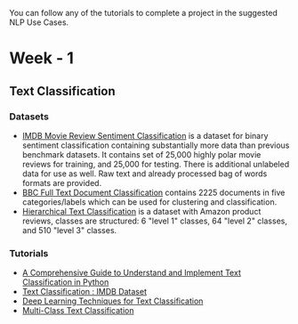 You can follow any of the tutorials to complete a project in the suggested NLP Use Cases.

# Week - 1
## Text Classification

### Datasets
- [IMDB Movie Review Sentiment Classification](http://ai.stanford.edu/~amaas/data/sentiment/) is a dataset for binary sentiment classification containing       substantially more data than previous benchmark datasets. It contains set of 25,000 highly polar movie reviews for training, and 25,000 for testing. There is additional unlabeled data for use as well. Raw text and already processed bag of words formats are provided. 
- [BBC Full Text Document Classification](https://www.kaggle.com/shivamkushwaha/bbc-full-text-document-classification) contains 2225 documents in five categories/labels which can be used for clustering and classification.
- [Hierarchical Text Classification](https://www.kaggle.com/kashnitsky/hierarchical-text-classification) is a dataset with Amazon product reviews, classes are structured: 6 "level 1" classes, 64 "level 2" classes, and 510 "level 3" classes.

### Tutorials
- [A Comprehensive Guide to Understand and Implement Text Classification in Python](https://www.analyticsvidhya.com/blog/2018/04/a-comprehensive-guide-to-understand-and-implement-text-classification-in-python/)
- [Text Classification : IMDB Dataset](https://medium.com/data-from-the-trenches/text-classification-the-first-step-toward-nlp-mastery-f5f95d525d73)
- [Deep Learning Techniques for Text Classification](https://medium.com/datadriveninvestor/deep-learning-techniques-for-text-classification-9392ca9492c7)
- [Multi-Class Text Classification](https://towardsdatascience.com/multi-class-text-classification-model-comparison-and-selection-5eb066197568)



